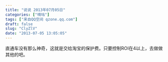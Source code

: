 ```yaml
---
title: "说说 2013年07月05日"
categories: ["嘀咕"]
tags: ["来自QQ空间 qzone.qq.com"]
draft: false
slug: "ClyZlV"
date: "2013-07-05 13:05:05"
---
```


直通车没有那么神奇，这就是交给淘宝的保护费。只要控制ROI在4以上，去做做其他的吧。
